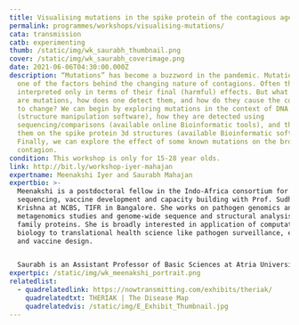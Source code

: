 ```yaml
---
title: Visualising mutations in the spike protein of the contagious agent SARS-CoV-2
permalink: programmes/workshops/visualising-mutations/
cata: transmission
catb: experimenting
thumb: /static/img/wk_saurabh_thumbnail.png
cover: /static/img/wk_saurabh_coverimage.png
date: 2021-06-06T04:30:00.000Z
description: “Mutations” has become a buzzword in the pandemic. Mutations are
  one of the factors behind the changing nature of contagions. Often they are
  interpreted only in terms of their final (harmful) effects. But what exactly
  are mutations, how does one detect them, and how do they cause the contagion
  to change? We can begin by exploring mutations in the context of DNA structure
  (structure manipulation software), how they are detected using
  sequencing/comparisons (available online Bioinformatic tools), and then map
  them on the spike protein 3d structures (available Bioinformatic software).
  Finally, we can explore the effect of some known mutations on the broader
  contagion.
condition: This workshop is only for 15-28 year olds.
link: http://bit.ly/workshop-iyer-mahajan
expertname: Meenakshi Iyer and Saurabh Mahajan
expertbio: >-
  Meenakshi is a postdoctoral fellow in the Indo-Africa consortium for dengue
  sequencing, vaccine development and capacity building with Prof. Sudhir
  Krishna at NCBS, TIFR in Bangalore. She works on pathogen genomics and
  metagenomics studies and genome-wide sequence and structural analysis of viral
  family proteins. She is broadly interested in application of computational
  biology to translational health science like pathogen surveillance, evolution
  and vaccine design. 


  Saurabh is an Assistant Professor of Basic Sciences at Atria University in Bangalore. He is an evolutionary biologist with a fascination and curiosity for the biological past, which he tries to study using the computational analysis of DNA and protein sequences. He is also passionate about teaching undergrads using interactive pedagogical tools, and likes to involve undergraduates in research.
expertpic: /static/img/wk_meenakshi_portrait.png
relatedlist:
  - quadrelatedlink: https://nowtransmitting.com/exhibits/theriak/
    quadrelatedtxt: THERIAK | The Disease Map
    quadrelatedvis: /static/img/E_Exhibit_Thumbnail.jpg
---
```


